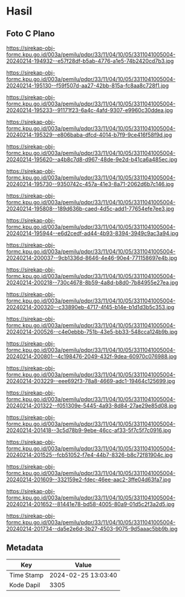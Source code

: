 # Hasil

## Foto C Plano

https://sirekap-obj-formc.kpu.go.id/003a/pemilu/pdpr/33/11/04/10/05/3311041005004-20240214-194932--e57f28df-b5ab-4776-a1e5-74b2420cd7b3.jpg

https://sirekap-obj-formc.kpu.go.id/003a/pemilu/pdpr/33/11/04/10/05/3311041005004-20240214-195130--f59f507d-aa27-42bb-815a-fc8aa8c728f1.jpg

https://sirekap-obj-formc.kpu.go.id/003a/pemilu/pdpr/33/11/04/10/05/3311041005004-20240214-195233--91171f23-6a4c-4afd-9307-e9960c30ddea.jpg

https://sirekap-obj-formc.kpu.go.id/003a/pemilu/pdpr/33/11/04/10/05/3311041005004-20240214-195329--e806baba-dfcd-4014-b7f9-9ce416f58f9d.jpg

https://sirekap-obj-formc.kpu.go.id/003a/pemilu/pdpr/33/11/04/10/05/3311041005004-20240214-195620--a4b8c7d8-d967-48de-9e2d-b41ca6a485ec.jpg

https://sirekap-obj-formc.kpu.go.id/003a/pemilu/pdpr/33/11/04/10/05/3311041005004-20240214-195730--9350742c-457a-41e3-8a71-2062d6b7c146.jpg

https://sirekap-obj-formc.kpu.go.id/003a/pemilu/pdpr/33/11/04/10/05/3311041005004-20240214-195808--189d636b-caed-4d5c-add1-77654efe7ee3.jpg

https://sirekap-obj-formc.kpu.go.id/003a/pemilu/pdpr/33/11/04/10/05/3311041005004-20240214-195944--e6d2cedf-ad44-4b93-8394-3949c9ac3a94.jpg

https://sirekap-obj-formc.kpu.go.id/003a/pemilu/pdpr/33/11/04/10/05/3311041005004-20240214-200037--9cb1336d-8646-4e46-90e4-771158697e4b.jpg

https://sirekap-obj-formc.kpu.go.id/003a/pemilu/pdpr/33/11/04/10/05/3311041005004-20240214-200218--730c4678-8b59-4a8d-b8d0-7b84955e27ea.jpg

https://sirekap-obj-formc.kpu.go.id/003a/pemilu/pdpr/33/11/04/10/05/3311041005004-20240214-200320--c33890eb-4717-4f45-b14e-b1d1d3b5c353.jpg

https://sirekap-obj-formc.kpu.go.id/003a/pemilu/pdpr/33/11/04/10/05/3311041005004-20240214-200526--c4e0ebbb-751b-43e5-bb33-548cca124b9b.jpg

https://sirekap-obj-formc.kpu.go.id/003a/pemilu/pdpr/33/11/04/10/05/3311041005004-20240214-200801--4c198476-2049-432f-9dea-60970c076988.jpg

https://sirekap-obj-formc.kpu.go.id/003a/pemilu/pdpr/33/11/04/10/05/3311041005004-20240214-203229--eee692f3-78a8-4669-adc1-19464c125699.jpg

https://sirekap-obj-formc.kpu.go.id/003a/pemilu/pdpr/33/11/04/10/05/3311041005004-20240214-201322--f051309e-5445-4a93-8d84-27ae29e85d08.jpg

https://sirekap-obj-formc.kpu.go.id/003a/pemilu/pdpr/33/11/04/10/05/3311041005004-20240214-201418--3c5d78b9-9ebe-46cc-af33-5f7c5f7c0916.jpg

https://sirekap-obj-formc.kpu.go.id/003a/pemilu/pdpr/33/11/04/10/05/3311041005004-20240214-201525--fcb51052-f7e4-44b7-8326-b8c72f81904c.jpg

https://sirekap-obj-formc.kpu.go.id/003a/pemilu/pdpr/33/11/04/10/05/3311041005004-20240214-201609--332159e2-fdec-46ee-aac2-3ffe04d63fa7.jpg

https://sirekap-obj-formc.kpu.go.id/003a/pemilu/pdpr/33/11/04/10/05/3311041005004-20240214-201652--81441e78-bd58-4005-80a9-01d5c2f3a2d5.jpg

https://sirekap-obj-formc.kpu.go.id/003a/pemilu/pdpr/33/11/04/10/05/3311041005004-20240214-201734--da5e2e6d-3b27-4503-9075-9d5aaac5bb9b.jpg


## Metadata

| Key        | Value               |
| ---------- | ------------------- |
| Time Stamp | 2024-02-25 13:03:40 |
| Kode Dapil | 3305                |



